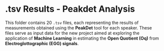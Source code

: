 # .tsv Results - Peakdet Analysis

This folder contains 20 `.tsv` files, each representing the results of measurements obtained using the **PeakDet** tool for each speaker. These files serve as input data for the new project aimed at exploring the application of **Machine Learning** in estimating the **Open Quotient (Oq)** from **Electroglottographic (EGG) signals**.
